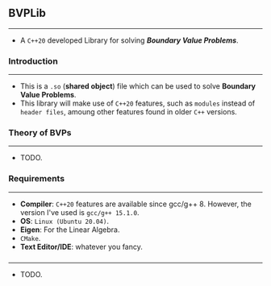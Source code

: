 ## BVPLib
---
* A `C++20` developed Library for solving ___Boundary Value Problems___.

### Introduction
---
* This is a `.so` (__shared object__) file which can be used to solve __Boundary Value Problems__.
* This library will make use of `C++20` features, such as `modules` instead of `header files`, amoung other features found in older `C++` versions.

### Theory of BVPs
---
* TODO.

### Requirements
---
* __Compiler__: `C++20` features are available since gcc/g++ 8. However, the version I've used is `gcc/g++ 15.1.0`.
* __OS__: `Linux (Ubuntu 20.04)`.
* __Eigen__: For the Linear Algebra.
* `CMake`.
* __Text Editor/IDE__: whatever you fancy.

###
---
* TODO.
